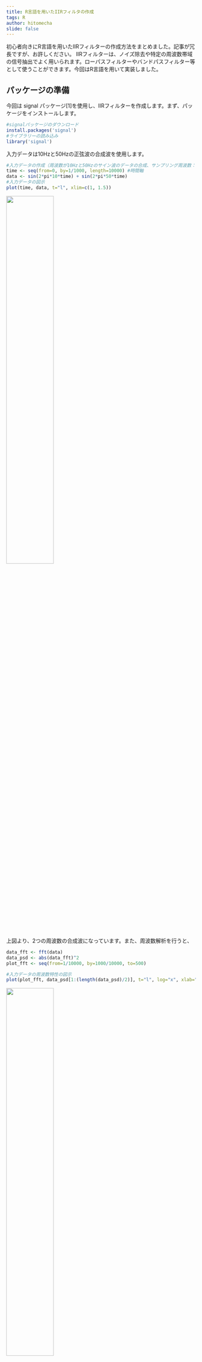 ```yaml
---
title: R言語を用いたIIRフィルタの作成
tags: R
author: hitomecha
slide: false
---
```

初心者向きにR言語を用いたIIRフィルターの作成方法をまとめました。記事が冗長ですが、お許しください。
IIRフィルターは、ノイズ除去や特定の周波数帯域の信号抽出でよく用いられます。ローパスフィルターやバンドパスフィルター等として使うことができます。今回はR言語を用いて実装しました。


## パッケージの準備  
今回は signal パッケージ[1]を使用し、IIRフィルターを作成します。まず、パッケージをインストールします。

```R
#signalパッケージのダウンロード
install.packages('signal')
#ライブラリーの読み込み
library('signal')
```

入力データは10Hzと50Hzの正弦波の合成波を使用します。  

```R
#入力データの作成（周波数が10Hzと50Hzのサイン波のデータの合成、サンプリング周波数：1kHz、１０秒間のデータ）
time <- seq(from=0, by=1/1000, length=10000) #時間軸
data <- sin(2*pi*10*time) + sin(2*pi*50*time)
#入力データの図示
plot(time, data, t="l", xlim=c(1, 1.5))
```  

<img src="https://qiita-image-store.s3.amazonaws.com/0/293436/afe3ee6c-4af8-342c-526d-6d58e9578bd7.png" width=50%>

上図より、2つの周波数の合成波になっています。また、周波数解析を行うと、

```R
data_fft <- fft(data)
data_psd <- abs(data_fft)^2
plot_fft <- seq(from=1/10000, by=1000/10000, to=500)

#入力データの周波数特性の図示
plot(plot_fft, data_psd[1:(length(data_psd)/2)], t="l", log="x", xlab="frequency (Hz)", ylab="PSD (1/Hz)")
```

<img src="https://qiita-image-store.s3.amazonaws.com/0/293436/6d9d9659-b211-2713-0422-91217dedb448.png" width=50%>


ピークが2つ（10Hzと50Hz）になっていることがわかります。

## IIRフィルターの設計
今回はIIRフィルターの一種であるButterworth filterを実装するために、signalパッケージのbutter()を使用します。帯域通過周波数が5〜15Hzのバンドパスフィルターを実装します。

```R
#バンドパスフィルタの設計
#バターワースフィルターの各パラメータ
fil_N <- 2 #フィルターの次数
fs <- 1000  #サンプリング周波数
fn <- fs/2  #ナイキスト周波数
fc <- c(5,15) #帯域通過周波数
#fc <- 5 #ローパスフィルターやハイパスフィルターでは、周波数の指定は一つの値のみ
fc_norm <- fc/fn  #周波数の正規化

butterworth_filter <- butter(fil_N, fc_norm, type="pass", plane="z")
```

butter()では、帯域周波数をナイキスト周波数で割った正規化周波数を使います。typeは、pass, low, high, stopの指定により、様々な種類のフィルターを実装できます。

## フィルター特性の確認

```R
freqz(butterworth_filter, Fs=fs)  #フィルター特性の図示
```

<img src="https://qiita-image-store.s3.amazonaws.com/0/293436/65ba523c-574b-32fe-6e08-6b5c002cf460.png" width=70%>


5〜15Hzのバンドパスフィルターを設計できました。

## 設計したフィルターを入力データに通す

```R
#設計したフィルターを入力データに適応
data_fil <- filtfilt(butterworth_filter, data)
```

フィルターによる位相遅れを防ぐためにfiltfilt()を使用し、順方向と逆方向の両方の処理を行うゼロ位相デジタルフィルター処理を実装します。

## フィルターを通したデータの確認

```R
#フィルターを通したデータの図示
plot(time, data_fil, t="l", xlim=c(1, 1.5))
#周波数特性の図示
data_fft <- fft(data_fil)
data_psd <- abs(data_fft)^2
plot(plot_fft, data_psd[1:(length(data_psd)/2)], t="l", log="x", xlab="frequency (Hz)", ylab="PSD (1/Hz)")
```

<img src="https://qiita-image-store.s3.amazonaws.com/0/293436/fad753f7-de2f-f381-c76b-75e13c82c5a7.png" width=50%><img src="https://qiita-image-store.s3.amazonaws.com/0/293436/c609c7f9-ebd8-792d-af72-31424f6ce668.png" width=50%>


フィルターにより50Hz成分がなくなりました。

### 参考文献
[1] Uwe Ligges et al. "Signal Processing", ver. 0.7-6, https://cran.r-project.org/web/packages/signal/signal.pdf, 参照Sept 21, 2018.
